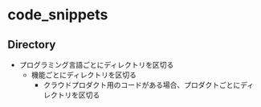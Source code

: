 # code_snippets

## Directory
- プログラミング言語ごとにディレクトリを区切る
  - 機能ごとにディレクトリを区切る
    - クラウドプロダクト用のコードがある場合、プロダクトごとにディレクトリを区切る